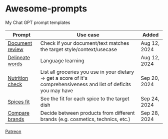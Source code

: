 # Awesome-prompts

My Chat GPT prompt templates

| Prompt                                  | Use case |  Added  |
|-----------------------------------------|----------|---------|
| [Document review](./document_review.md) | Check if your document/text matches the target style/context/usecase | Aug 12, 2024 | 
| [Delineate words](./lang_delineate.md) | Language learning | Aug 12, 2024 | 
| [Nutrition check](./nutrition_review.md) | List all groceries you use in your dietary -> get a score of it's comprehensiveness and list of deficits you may have | Sep 20, 2024 | 
| [Spices fit](./spices_fit.md) | See the fit for each spice to the target dish | Sep 24, 2024 | 
| [Compare brands](./compare_brands.md) | Decide between products from different brands (e.g. cosmetics, technics, etc.) | Sep 28, 2024 | 


[Patreon](https://patreon.com/slushkovskis)
